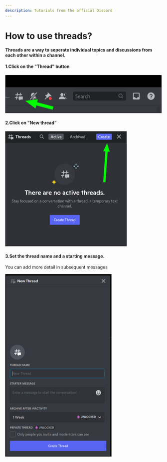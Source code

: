 ```yaml
---
description: Tutorials from the official Discord
---
```


# How to use threads?

**Threads are a way to seperate individual topics and discussions from each other within a channel.**

#### 1.Click on the "Thread" button&#x20;

![](<../../.gitbook/assets/image (47).png>)

#### 2.Click on "New thread"

![](<../../.gitbook/assets/image (41).png>)

#### 3.Set the thread name and a starting message.&#x20;

You can add more detail in subsequent messages

![](<../../.gitbook/assets/image (43).png>)
